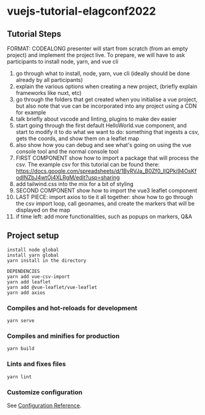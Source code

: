 # vuejs-tutorial-elagconf2022

## Tutorial Steps
FORMAT: CODEALONG
presenter will start from scratch (from an empty project) and implement the project live. To prepare, we will have to ask participants to install node, yarn, and vue cli
1. go through what to install, node, yarn, vue cli (ideally should be done already by all participants)
2. explain the various options when creating a new project, (briefly explain frameworks like nuxt, etc)
3. go through the folders that get created when you initialise a vue project, but also note that vue can be incorporated into any project using a CDN for example
4. talk briefly about vscode and linting, plugins to make dev easier
5. start going through the first default HelloWorld.vue component, and start to modify it to do what we want to do: something that ingests a csv, gets the coords, and show them on a leaflet map
6. also show how you can debug and see what's going on using the vue console tool and the normal console tool
7. FIRST COMPONENT show how to import a package that will process the csv. The example csv for this tutorial can be found there: https://docs.google.com/spreadsheets/d/1ByRVJa_B0Zf0_IlQPki94OsKfodlNZbJ4wtOj4XLRgM/edit?usp=sharing
8. add tailwind.css into the mix for a bit of styling
9.  SECOND COMPONENT show how to import the vue3 leaflet component
10. LAST PIECE: import axios to tie it all together: show how to go through the csv import loop, call geonames, and create the markers that will be displayed on the map
11. if time left: add more functionalities, such as popups on markers, Q&A
    
   


## Project setup
```
install node global
install yarn global
yarn install in the directory

DEPENDENCIES
yarn add vue-csv-import
yarn add leaflet
yarn add @vue-leaflet/vue-leaflet
yarn add axios
```

### Compiles and hot-reloads for development
```
yarn serve
```

### Compiles and minifies for production
```
yarn build
```

### Lints and fixes files
```
yarn lint
```

### Customize configuration
See [Configuration Reference](https://cli.vuejs.org/config/).
